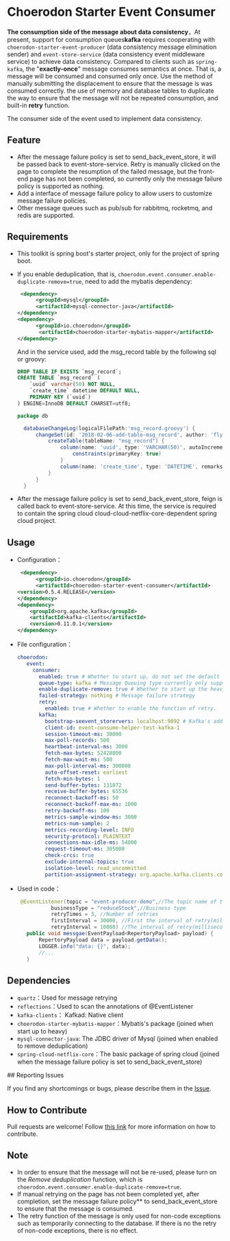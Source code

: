 # Choerodon Starter Event Consumer

**The consumption side of the message about data consistency**，At present, support for consumption queues**kafka** requires cooperating with ``choerodon-starter-event-producer`` (data consistency message elimination sender) and ``event-store-service`` (data consistency event middleware service) to achieve data consistency. Compared to clients such as ``spring-kafka``, the "**exactly-once**" message consumes semantics at once. That is, a message will be consumed and consumed only once. Use the method of manually submitting the displacement to ensure that the message is was consumed correctly. the use of memory and database tables to duplicate the way to ensure that the message will not be repeated consumption, and built-in **retry** function.

The consumer side of the event used to implement data consistency.

## Feature

- After the message failure policy is set to send_back_event_store, it will be passed back to event-store-service. Retry is manually clicked on the page to complete the resumption of the failed message, but the front-end page has not been completed, so currently only the message failure policy is supported as nothing.
- Add a interface of message failure policy to allow users to customize message failure policies.
- Other message queues such as pub/sub for rabbitmq, rocketmq, and redis are supported.

## Requirements

- This toolkit is spring boot's starter project, only for the project of spring boot.
- If you enable deduplication, that is, ``choerodon.event.consumer.enable-duplicate-remove=true``, need to add the mybatis dependency:

  ```xml
   <dependency>
     	<groupId>mysql</groupId>
     	<artifactId>mysql-connector-java</artifactId>
  </dependency>
  <dependency> 
    	<groupId>io.choerodon</groupId>
   		 <artifactId>choerodon-starter-mybatis-mapper</artifactId>
  </dependency>
  ```
  And in the service used, add the msg_record table by the following sql or groovy:
  
  ```sql
  DROP TABLE IF EXISTS `msg_record`;
  CREATE TABLE `msg_record` (
	  `uuid` varchar(50) NOT NULL,
	  `create_time` datetime DEFAULT NULL,
	  PRIMARY KEY (`uuid`)
  ) ENGINE=InnoDB DEFAULT CHARSET=utf8;
  ```
  ```groovy
  package db

	databaseChangeLog(logicalFilePath:'msg_record.groovy') {
	    changeSet(id: '2018-02-06-add-table-msg_record', author: 'flyleft') {
	        createTable(tableName: "msg_record") {
	            column(name: 'uuid', type: 'VARCHAR(50)', autoIncrement: false, remarks: 'uuid') {
	                constraints(primaryKey: true)
	            }
	            column(name: 'create_time', type: 'DATETIME', remarks: '创建时间')
	        }
	    }
	}
  ```

- After the message failure policy is set to send_back_event_store, feign is called back to event-store-service. At this time, the service is required to contain the spring cloud cloud-cloud-netflix-core-dependent spring cloud project.

## Usage

- Configuration：

  ```xml
   <dependency>
     	<groupId>io.choerodon</groupId>
     	<artifactId>choerodon-starter-event-consumer</artifactId>
  <version>0.5.4.RELEASE</version>
  </dependency>
  <dependency>
      <groupId>org.apache.kafka</groupId>
      <artifactId>kafka-clients</artifactId>
      <version>0.11.0.1</version>
  </dependency>
  ```
- File configuration：

  ```yaml
  choerodon:
     event:
       consumer:
         enabled: true # Whether to start up, do not set the default start up
         queue-type: kafka # Message Queuing type currently only supports kafka.
         enable-duplicate-remove: true # Whether to start up the heavy function
         failed-strategy: nothing # Message failure strategy
         retry:
           enabled: true # Whether to enable the function of retry.
         kafka:
           bootstrap-seevent_storervers: localhost:9092 # Kafka's address
           client-id: event-consume-helper-test-kafka-1
           session-timeout-ms: 30000
           max-poll-records: 500
           heartbeat-interval-ms: 3000
           fetch-max-bytes: 52428800
           fetch-max-wait-ms: 500
           max-poll-interval-ms: 300000
           auto-offset-reset: earliest
           fetch-min-bytes: 1
           send-buffer-bytes: 131072
           receive-buffer-bytes: 65536
           reconnect-backoff-ms: 50
           reconnect-backoff-max-ms: 1000
           retry-backoff-ms: 100
           metrics-sample-window-ms: 3000
           metrics-num-sample: 2
           metrics-recording-level: INFO
           security-protocol: PLAINTEXT
           connections-max-idle-ms: 54000
           request-timeout-ms: 305000
           check-crcs: true
           exclude-internal-topics: true
           isolation-level: read_uncommitted
           partition-assignment-strategy: org.apache.kafka.clients.consumer.RangeAssignor
  ```
   
- Used in code：
 
	 ```java
	  @EventListener(topic = "event-producer-demo",//The topic name of the subscription
	            businessType = "reduceStock",//Business type
	            retryTimes = 3, //Number of retries
	            firstInterval = 30000, //First the interval of retry(milliseconds)
	            retryInterval = 10000) //The interval of retry(milliseconds)
	    public void messgae(EventPayload<RepertoryPayload> payload) {
	        RepertoryPayload data = payload.getData();
	        LOGGER.info("data: {}", data);
	        //...
	    }
	 ```

## Dependencies

- ``quartz``：Used for message retrying
- ``reflections``：Used to scan the annotations of @EventListener 
- ``kafka-clients``： Kafkad: Native client
- ``choerodon-starter-mybatis-mapper``：Mybatis's package (joined when start up to heavy)
- ``mysql-connector-java``: The JDBC driver of Mysql  (joined when enabled to remove deduplication)
- ``spring-cloud-netflix-core``：The basic package of spring cloud  (joined when the message failure policy is set to send_back_event_store)

## Reporting Issues

If you find any shortcomings or bugs, please describe them in the [Issue](https://github.com/choerodon/choerodon/issues/new?template=issue_template.md).
    
## How to Contribute
Pull requests are welcome! Follow [this link](https://github.com/choerodon/choerodon/blob/master/CONTRIBUTING.md) for more information on how to contribute.

## Note
- In order to ensure that the message will not be re-used, please turn on the *Remove deduplication* function, which is ``choerodon.event.consumer.enable-duplicate-remove=true``.
- If manual retrying on the page has not been completed yet, after completion, set the message failure policy** to send_back_event_store to ensure that the message is consumed.
- The retry function of the message is only used for non-code exceptions such as temporarily connecting to the database. If there is no the retry of non-code exceptions, there is no effect.